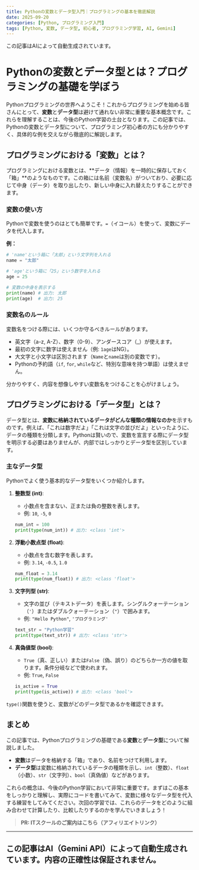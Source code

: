 ```yaml
---
title: Pythonの変数とデータ型入門｜プログラミングの基本を徹底解説
date: 2025-09-20
categories: [Python, プログラミング入門]
tags: [Python, 変数, データ型, 初心者, プログラミング学習, AI, Gemini]
---
```


この記事はAIによって自動生成されています。

# Pythonの変数とデータ型とは？プログラミングの基礎を学ぼう

Pythonプログラミングの世界へようこそ！これからプログラミングを始める皆さんにとって、**変数**と**データ型**は避けて通れない非常に重要な基本概念です。これらを理解することは、今後のPython学習の土台となります。この記事では、Pythonの変数とデータ型について、プログラミング初心者の方にも分かりやすく、具体的な例を交えながら徹底的に解説します。

## プログラミングにおける「変数」とは？

プログラミングにおける変数とは、**データ（情報）を一時的に保存しておく「箱」**のようなものです。この箱には名前（変数名）がついており、必要に応じて中身（データ）を取り出したり、新しい中身に入れ替えたりすることができます。

### 変数の使い方

Pythonで変数を使うのはとても簡単です。`=`（イコール）を使って、変数にデータを代入します。

**例：**
```python
# 'name'という箱に「太郎」という文字列を入れる
name = "太郎"

# 'age'という箱に「25」という数字を入れる
age = 25

# 変数の中身を表示する
print(name) # 出力: 太郎
print(age)  # 出力: 25
```

### 変数名のルール

変数名をつける際には、いくつか守るべきルールがあります。

*   英文字（a-z, A-Z）、数字（0-9）、アンダースコア（_）が使えます。
*   最初の文字に数字は使えません（例: `1age`はNG）。
*   大文字と小文字は区別されます（`Name`と`name`は別の変数です）。
*   Pythonの予約語（`if`, `for`, `while`など、特別な意味を持つ単語）は使えません。

分かりやすく、内容を想像しやすい変数名をつけることを心がけましょう。

## プログラミングにおける「データ型」とは？

データ型とは、**変数に格納されているデータがどんな種類の情報なのか**を示すものです。例えば、「これは数字だよ」「これは文字の並びだよ」といったように、データの種類を分類します。Pythonは賢いので、変数を宣言する際にデータ型を明示する必要はありませんが、内部ではしっかりとデータ型を区別しています。

### 主なデータ型

Pythonでよく使う基本的なデータ型をいくつか紹介します。

1.  **整数型 (int)**:
    *   小数点を含まない、正または負の整数を表します。
    *   例: `10`, `-5`, `0`
    ```python
    num_int = 100
    print(type(num_int)) # 出力: <class 'int'>
    ```

2.  **浮動小数点型 (float)**:
    *   小数点を含む数字を表します。
    *   例: `3.14`, `-0.5`, `1.0`
    ```python
    num_float = 3.14
    print(type(num_float)) # 出力: <class 'float'>
    ```

3.  **文字列型 (str)**:
    *   文字の並び（テキストデータ）を表します。シングルクォーテーション（`'`）またはダブルクォーテーション（`"`）で囲みます。
    *   例: `"Hello Python"`, `'プログラミング'`
    ```python
    text_str = "Python学習"
    print(type(text_str)) # 出力: <class 'str'>
    ```

4.  **真偽値型 (bool)**:
    *   `True`（真、正しい）または`False`（偽、誤り）のどちらか一方の値を取ります。条件分岐などで使われます。
    *   例: `True`, `False`
    ```python
    is_active = True
    print(type(is_active)) # 出力: <class 'bool'>
    ```

`type()`関数を使うと、変数がどのデータ型であるかを確認できます。

## まとめ

この記事では、Pythonプログラミングの基礎である**変数**と**データ型**について解説しました。

*   **変数**はデータを格納する「箱」であり、名前をつけて利用します。
*   **データ型**は変数に格納されているデータの種類を示し、`int`（整数）、`float`（小数）、`str`（文字列）、`bool`（真偽値）などがあります。

これらの概念は、今後のPython学習において非常に重要です。まずはこの基本をしっかりと理解し、実際にコードを書いてみて、変数に様々なデータ型を代入する練習をしてみてください。次回の学習では、これらのデータをどのように組み合わせて計算したり、比較したりするのかを学んでいきましょう！
> **PR: ITスクールのご案内はこちら（アフィリエイトリンク）**

---
この記事はAI（Gemini API）によって自動生成されています。内容の正確性は保証されません。
---
